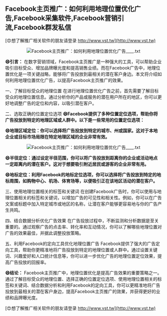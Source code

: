 ## **Facebook主页推广：如何利用地理位置优化广告,Facebook采集软件,Facebook营销引流,Facebook群发私信**

[😍想了解推广相关软件的朋友请登录 http://www.vst.tw](http://www.vst.tw)

 <center><img src="https://vst.tw/MP4/tuiguang/png/4.png" alt="Facebook主页推广：如何利用地理位置优化广告____.txt"></center>

**😄引言：**
在数字营销领域，Facebook主页推广是一种强大的工具，可以帮助企业吸引目标受众、增加品牌曝光度和提高销售业绩。而在Facebook广告中，地理位置优化是一项关键战略，能够将广告投放到最相关的潜在客户身边。本文将介绍如何利用地理位置优化广告，以提高Facebook主页推广的效果。

一、了解目标受众的地理位置
在进行地理位置优化广告之前，首先需要了解目标受众的地理位置信息。通过分析你的产品或服务的潜在用户所在的地区，你可以更好地调整广告的定位和内容，以吸引潜在客户。

二、选取正确的位置定位选项
**😄Facebook提供了多种位置定位选项，帮助你将广告投放到特定的地理区域或人群中。以下是一些常用的位置定位选项：**

**😄地理区域定位：你可以选择将广告投放到特定的城市、州或国家。这对于本地企业或目标市场局限在特定地理区域的企业非常有效。**

 <center><img src="https://vst.tw/MP4/tuiguang/png/2.png" alt="Facebook主页推广：如何利用地理位置优化广告____.txt"></center>

**😄半径定位：通过设定半径范围，你可以将广告投放到距离你的企业或活动地点一定距离内的潜在客户。这对于想要吸引附近居民或游客的企业非常有用。**

**😄地标定位：利用Facebook的地标定位选项，你可以选择将广告投放到特定的地标周围，如购物中心、机场、体育场等，以便吸引正在该地区活动的潜在客户。**

三、使用地理位置相关的标签和关键词
在创建Facebook广告时，你可以使用与地理位置相关的标签和关键词，以增加广告的可见性和相关性。例如，你可以在广告文案或标题中加入特定城市或地区的名称，让潜在客户能够更容易地与你的广告产生共鸣。

四、结合数据分析优化广告效果
在广告投放过程中，不断监测和分析数据是至关重要的。通过观察广告的点击率、转化率和互动情况，你可以了解哪些地理位置对广告的效果最佳，并据此调整投放策略。

五、利用Facebook的定向工具优化地理位置广告
Facebook提供了强大的广告定向工具，帮助你更精准地将广告投放到特定的地理位置或人群中。通过设置关键词、兴趣爱好和人口统计信息等，你可以进一步优化广告的地理位置定位效果，提高广告投放的回报率。

**😄结论：**
Facebook主页推广中，地理位置优化是提高广告效果的重要策略之一。通过了解目标受众的地理位置、选择正确的位置定位选项、使用地理位置相关的标签和关键词、结合数据分析和利用Facebook的定向工具，你可以更精准地将广告投放到最相关的潜在客户身边，提高Facebook主页推广的效果，并获得更好的业绩和品牌曝光度。

[😍想了解推广相关软件的朋友请登录 http://www.vst.tw](http://www.vst.tw)



